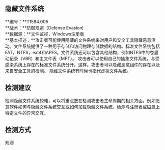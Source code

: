 ## 隐藏文件系统  
**编号：**T1564.005  
**战术：**防御规避（Defense Evasion)  
**数据源：**文件监视，Windows注册表  
**基本描述：**攻击者可能使用隐藏的文件系统来对用户和安全工具隐藏恶意活动。文件系统提供了一种用于存储和访问物理存储数据的结构。标准文件系统包括FAT，NTFS，ext4和APFS。文件系统还可以包含其他结构，例如NTFS中的卷启动记录（VBR）和主文件表（MFT）。
攻击者可以使用自己的抽象文件系统，与受感染系统上存在的标准文件系统分开。这样，攻击者可以隐藏恶意组件的存在以及来自安全工具的检测。
隐藏文件系统有时候也指代虚拟文件系统。  
## 检测建议  
检测隐藏文件系统较难，可以将重点放在检测攻击者生命周期的相关方面，例如恶意软件如何与隐藏文件系统交互或如何加载隐藏文件系统。检测与注册表或磁盘上特定文件的异常交互。  
## 检测方式  
规则